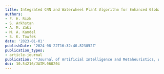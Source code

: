 ```yaml
---
title: Integrated CNN and Waterwheel Plant Algorithm for Enhanced Global Traffic Detection
authors:
- F. H. Rizk
- S. Arkhstan
- A. M. Zaki
- M. A. Kandel
- S. K. Towfek
date: '2023-01-01'
publishDate: '2024-08-22T16:32:40.823052Z'
publication_types:
- article-journal
publication: '*Journal of Artificial Intelligence and Metaheuristics, ASPG*'
doi: 10.54216/JAIM.060204
---
```

